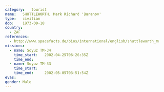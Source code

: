 ```yaml
---
category:	tourist
name:	SHUTTLEWORTH, Mark Richard 'Buranov'
type:	civilian
dob:	1973-09-18
country:
  - ZAF
references:
  - http://www.spacefacts.de/bios/international/english/shuttleworth_mark.htm
missions:
  - name: Soyuz TM-34
    time_start:   2002-04-25T06:26:35Z
    time_end:     
  - name: Soyuz TM-33
    time_start:   
    time_end:     2002-05-05T03:51:54Z
evas:
gender:	Male
---
```


